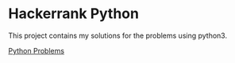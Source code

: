 # Hackerrank Python

This project contains my solutions for the problems using python3.

[Python Problems](https://www.hackerrank.com/domains/python?badge_type=python)

